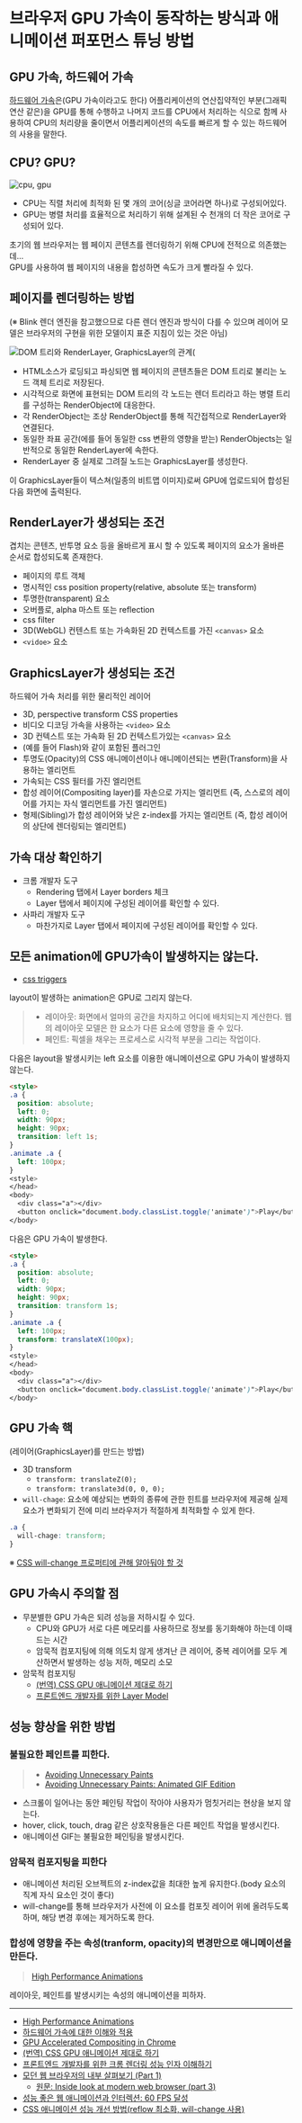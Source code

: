 # 브라우저 GPU 가속이 동작하는 방식과 애니메이션 퍼포먼스 튜닝 방법

## GPU 가속, 하드웨어 가속

[하드웨어 가속](https://ko.wikipedia.org/wiki/%ED%95%98%EB%93%9C%EC%9B%A8%EC%96%B4_%EA%B0%80%EC%86%8D)은(GPU 가속이라고도 한다) 어플리케이션의 연산집약적인 부분(그래픽 연산 같은)을 GPU를 통해 수행하고 나머지 코드를 CPU에서 처리하는 식으로 함께 사용하여 CPU의 처리량을 줄이면서 어플리케이션의 속도를 빠르게 할 수 있는 하드웨어의 사용을 말한다.

## CPU? GPU?

![cpu, gpu](../asset/cpu-and-gpu.jpg)

- CPU는 직렬 처리에 최적화 된 몇 개의 코어(싱글 코어라면 하나)로 구성되어있다.
- GPU는 병렬 처리를 효율적으로 처리하기 위해 설계된 수 천개의 더 작은 코어로 구성되어 있다.

초기의 웹 브라우저는 웹 페이지 콘텐츠를 렌더링하기 위해 CPU에 전적으로 의존했는데...  
GPU를 사용하여 웹 페이지의 내용을 합성하면 속도가 크게 빨라질 수 있다.

## 페이지를 렌더링하는 방법

(※ Blink 렌더 엔진을 참고했으므로 다른 렌더 엔진과 방식이 다를 수 있으며 레이어 모델은 브라우저의 구현을 위한 모델이지 표준 지침이 있는 것은 아님)

![DOM 트리와 RenderLayer, GraphicsLayer의 관계(](../asset/the_compositing_forest.png)

- HTML소스가 로딩되고 파싱되면 웹 페이지의 콘텐츠들은 DOM 트리로 불리는 노드 객체 트리로 저장된다.
- 시각적으로 화면에 표현되는 DOM 트리의 각 노드는 렌더 트리라고 하는 병렬 트리를 구성하는 RenderObject에 대응한다.
- 각 RenderObject는 조상 RenderObject를 통해 직간접적으로 RenderLayer와 연결된다.
- 동일한 좌표 공간(에를 들어 동일한 css 변환의 영향을 받는) RenderObjects는 일반적으로 동일한 RenderLayer에 속한다.
- RenderLayer 중 실제로 그려질 노드는 GraphicsLayer를 생성한다.

이 GraphicsLayer들이 텍스쳐(일종의 비트맵 이미지)로써 GPU에 업로드되어 합성된 다음 화면에 출력된다.

## RenderLayer가 생성되는 조건

겹치는 콘텐츠, 반투명 요소 등을 올바르게 표시 할 수 있도록 페이지의 요소가 올바른 순서로 합성되도록 존재한다.

- 페이지의 루트 객체
- 명시적인 css position property(relative, absolute 또는 transform)
- 투명한(transparent) 요소
- 오버플로, alpha 마스트 또는 reflection
- css filter
- 3D(WebGL) 컨텐스트 또는 가속화된 2D 컨텍스트를 가진 `<canvas>` 요소
- `<vidoe>` 요소

## GraphicsLayer가 생성되는 조건

하드웨어 가속 처리를 위한 물리적인 레이어

- 3D, perspective transform CSS properties
- 비디오 디코딩 가속을 사용하는 `<video>` 요소
- 3D 컨텍스트 또는 가속화 된 2D 컨텍스트가있는 `<canvas>` 요소
- (예를 들어 Flash)와 같이 포함된 플러그인
- 투명도(Opacity)의 CSS 애니메이션이나 애니메이션되는 변환(Transform)을 사용하는 엘리먼트
- 가속되는 CSS 필터를 가진 엘리먼트
- 합성 레이어(Compositing layer)를 자손으로 가지는 엘리먼트 (즉, 스스로의 레이어를 가지는 자식 엘리먼트를 가진 엘리먼트)
- 형제(Sibling)가 합성 레이어와 낮은 z-index를 가지는 엘리먼트 (즉, 합성 레이어의 상단에 렌더링되는 엘리먼트)

## 가속 대상 확인하기

- 크롬 개발자 도구
  - Rendering 탭에서 Layer borders 체크
  - Layer 탭에서 페이지에 구성된 레이어를 확인할 수 있다.
- 사파리 개발자 도구
  - 마찬가지로 Layer 탭에서 페이지에 구성된 레이어를 확인할 수 있다.

## 모든 animation에 GPU가속이 발생하지는 않는다.

- [css triggers](https://csstriggers.com/)

layout이 발생하는 animation은 GPU로 그리지 않는다.

> - 레이아웃: 화면에서 얼마의 공간을 차지하고 어디에 배치되는지 계산한다. 웹의 레이아웃 모델은 한 요소가 다른 요소에 영향을 줄 수 있다.
> - 페인트: 픽셀을 채우는 프로세스로 시각적 부분을 그리는 작업이다.

다음은 layout을 발생시키는 left 요소를 이용한 애니메이션으로 GPU 가속이 발생하지 않는다.

```html
<style>
.a {
  position: absolute;
  left: 0;
  width: 90px;
  height: 90px;
  transition: left 1s;
}
.animate .a {
  left: 100px;
}
<style>
</head>
<body>
  <div class="a"></div>
  <button onclick="document.body.classList.toggle('animate')">Play</button>
</body>
```

다음은 GPU 가속이 발생한다.

```html
<style>
.a {
  position: absolute;
  left: 0;
  width: 90px;
  height: 90px;
  transition: transform 1s;
}
.animate .a {
  left: 100px;
  transform: translateX(100px);
}
<style>
</head>
<body>
  <div class="a"></div>
  <button onclick="document.body.classList.toggle('animate')">Play</button>
</body>
```

## GPU 가속 핵

(레이어(GraphicsLayer)를 만드는 방법)

- 3D transform
  - `transform: translateZ(0);`
  - `transform: translate3d(0, 0, 0);`
- `will-chage`: 요소에 예상되는 변화의 종류에 관한 힌트를 브라우저에 제공해 실제 요소가 변화되기 전에 미리 브라우저가 적절하게 최적화할 수 있게 한다.

```css
.a {
  will-chage: transform;
}
```

※ [CSS will-change 프로퍼티에 관해 알아둬야 할 것](https://dev.opera.com/articles/ko/css-will-change-property/)

## GPU 가속시 주의할 점

- 무분별한 GPU 가속은 되려 성능을 저하시킬 수 있다.
  - CPU와 GPU가 서로 다른 메모리를 사용하므로 정보를 동기화해야 하는데 이때 드는 시간
  - 암묵적 컴포지팅에 의해 의도치 않게 생겨난 큰 레이어, 중복 레이어를 모두 계산하면서 발생하는 성능 저하, 메모리 소모
- 암묵적 컴포지팅
  - [(번역) CSS GPU 애니메이션 제대로 하기](https://wit.nts-corp.com/2017/08/31/4861)
  - [프론트엔드 개발자를 위한 Layer Model](https://www.slideshare.net/Sn0wLe0pard/layer-model)

## 성능 향상을 위한 방법

### 불필요한 페인트를 피한다.

> - [Avoiding Unnecessary Paints](https://www.html5rocks.com/ko/tutorials/speed/unnecessary-paints/)
> - [Avoiding Unnecessary Paints: Animated GIF Edition](https://www.html5rocks.com/ko/tutorials/speed/animated-gifs/)

- 스크롤이 일어나는 동안 페인팅 작업이 작아야 사용자가 멈칫거리는 현상을 보지 않는다.
- hover, click, touch, drag 같은 상호작용들은 다른 페인트 작업을 발생시킨다.
- 애니메이션 GIF는 불필요한 페인팅을 발생시킨다.

### 암묵적 컴포지팅을 피한다

- 애니메이션 처리된 오브젝트의 z-index값을 최대한 높게 유지한다.(body 요소의 직계 자식 요소인 것이 좋다)
- will-change를 통해 브라우저가 사전에 이 요소를 컴포짓 레이어 위에 올려두도록 하며, 해당 변경 후에는 제거하도록 한다.

### 합성에 영향을 주는 속성(tranform, opacity)의 변경만으로 애니메이션을 만든다.

> [High Performance Animations](https://www.html5rocks.com/ko/tutorials/speed/high-performance-animations/)

레이아웃, 페인트를 발생시키는 속성의 애니메이션을 피하자.

---

- [High Performance Animations](https://www.html5rocks.com/ko/tutorials/speed/high-performance-animations/)
- [하드웨어 가속에 대한 이해와 적용](https://d2.naver.com/helloworld/2061385)
- [GPU Accelerated Compositing in Chrome](https://www.chromium.org/developers/design-documents/gpu-accelerated-compositing-in-chrome)
- [(번역) CSS GPU 애니메이션 제대로 하기](https://wit.nts-corp.com/2017/08/31/4861)
- [프론트엔드 개발자를 위한 크롬 렌더링 성능 인자 이해하기](https://medium.com/@cwdoh/%ED%94%84%EB%A1%A0%ED%8A%B8%EC%97%94%EB%93%9C-%EA%B0%9C%EB%B0%9C%EC%9E%90%EB%A5%BC-%EC%9C%84%ED%95%9C-%ED%81%AC%EB%A1%AC-%EB%A0%8C%EB%8D%94%EB%A7%81-%EC%84%B1%EB%8A%A5-%EC%9D%B8%EC%9E%90-%EC%9D%B4%ED%95%B4%ED%95%98%EA%B8%B0-4c9e4d715638)
- [모던 웹 브라우저의 내부 살펴보기 (Part 1)](https://medium.com/@euncho/%EB%AA%A8%EB%8D%98-%EC%9B%B9-%EB%B8%8C%EB%9D%BC%EC%9A%B0%EC%A0%80%EC%9D%98-%EB%82%B4%EB%B6%80-%EC%82%B4%ED%8E%B4%EB%B3%B4%EA%B8%B0-part-1-8650c5900974)
  - [원문: Inside look at modern web browser (part 3)](https://developers.google.com/web/updates/2018/09/inside-browser-part3)
- [성능 좋은 웹 애니메이션과 인터렉션: 60 FPS 달성](https://github.com/codepink/codepink.github.com/wiki/%EC%84%B1%EB%8A%A5-%EC%A2%8B%EC%9D%80-%EC%9B%B9-%EC%95%A0%EB%8B%88%EB%A9%94%EC%9D%B4%EC%85%98%EA%B3%BC-%EC%9D%B8%ED%84%B0%EB%A0%89%EC%85%98:-60-FPS-%EB%8B%AC%EC%84%B1)
- [CSS 애니메이션 성능 개선 방법(reflow 최소화, will-change 사용)](https://wit.nts-corp.com/2017/06/05/4571)
